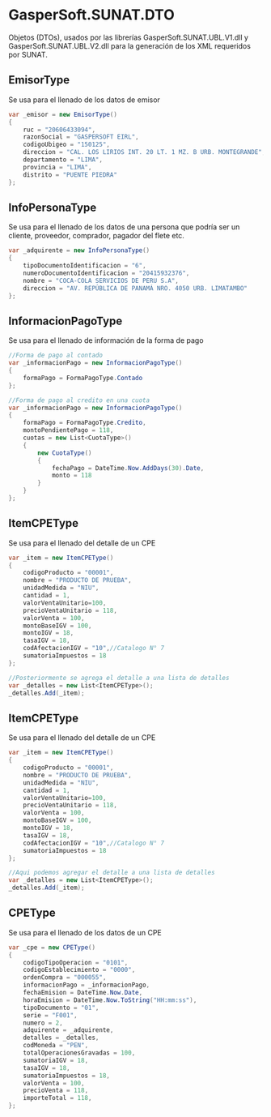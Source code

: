 # GasperSoft.SUNAT.DTO

Objetos (DTOs), usados por las librerías GasperSoft.SUNAT.UBL.V1.dll y GasperSoft.SUNAT.UBL.V2.dll para la generación de los XML requeridos por SUNAT.

## EmisorType ##
Se usa para el llenado de los datos de emisor
```C#
var _emisor = new EmisorType()
{
    ruc = "20606433094",
    razonSocial = "GASPERSOFT EIRL",
    codigoUbigeo = "150125",
    direccion = "CAL. LOS LIRIOS INT. 20 LT. 1 MZ. B URB. MONTEGRANDE",
    departamento = "LIMA",
    provincia = "LIMA",
    distrito = "PUENTE PIEDRA"
};
```
## InfoPersonaType ##
Se usa para el llenado de los datos de una persona que podría ser un cliente, proveedor, comprador, pagador del flete etc. 
```C#
var _adquirente = new InfoPersonaType()
{
    tipoDocumentoIdentificacion = "6",
    numeroDocumentoIdentificacion = "20415932376",
    nombre = "COCA-COLA SERVICIOS DE PERU S.A",
    direccion = "AV. REPÚBLICA DE PANAMÁ NRO. 4050 URB. LIMATAMBO"
};
```
## InformacionPagoType ##
Se usa para el llenado de información de la forma de pago 
```C# 
//Forma de pago al contado
var _informacionPago = new InformacionPagoType()
{
    formaPago = FormaPagoType.Contado
};

//Forma de pago al credito en una cuota
var _informacionPago = new InformacionPagoType()
{
    formaPago = FormaPagoType.Credito,
    montoPendientePago = 118,
    cuotas = new List<CuotaType>()
    {
        new CuotaType()
        {
            fechaPago = DateTime.Now.AddDays(30).Date,
            monto = 118
        }
    }
};
```

## ItemCPEType ##
Se usa para el llenado del detalle de un CPE
```C#
var _item = new ItemCPEType()
{
    codigoProducto = "00001",
    nombre = "PRODUCTO DE PRUEBA",
    unidadMedida = "NIU",
    cantidad = 1,
    valorVentaUnitario=100,
    precioVentaUnitario = 118,
    valorVenta = 100,
    montoBaseIGV = 100,
    montoIGV = 18,
    tasaIGV = 18,
    codAfectacionIGV = "10",//Catalogo N° 7
    sumatoriaImpuestos = 18
};

//Posteriormente se agrega el detalle a una lista de detalles
var _detalles = new List<ItemCPEType>();
_detalles.Add(_item);
```

## ItemCPEType ##
Se usa para el llenado del detalle de un CPE
```C#
var _item = new ItemCPEType()
{
    codigoProducto = "00001",
    nombre = "PRODUCTO DE PRUEBA",
    unidadMedida = "NIU",
    cantidad = 1,
    valorVentaUnitario=100,
    precioVentaUnitario = 118,
    valorVenta = 100,
    montoBaseIGV = 100,
    montoIGV = 18,
    tasaIGV = 18,
    codAfectacionIGV = "10",//Catalogo N° 7
    sumatoriaImpuestos = 18
};

//Aqui podemos agregar el detalle a una lista de detalles
var _detalles = new List<ItemCPEType>();
_detalles.Add(_item);
```
## CPEType ##
Se usa para el llenado de los datos de un CPE
```C#
var _cpe = new CPEType()
{
    codigoTipoOperacion = "0101",
    codigoEstablecimiento = "0000",
    ordenCompra = "000055",
    informacionPago = _informacionPago,
    fechaEmision = DateTime.Now.Date,
    horaEmision = DateTime.Now.ToString("HH:mm:ss"),
    tipoDocumento = "01",
    serie = "F001",
    numero = 2,
    adquirente = _adquirente,
    detalles = _detalles,
    codMoneda = "PEN",
    totalOperacionesGravadas = 100,
    sumatoriaIGV = 18,
    tasaIGV = 18,
    sumatoriaImpuestos = 18,
    valorVenta = 100,
    precioVenta = 118,
    importeTotal = 118,
};
```




